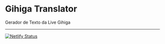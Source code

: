 # Gihiga Translator

Gerador de Texto da Live Gihiga

---

[![Netlify Status](https://api.netlify.com/api/v1/badges/1524c5d5-affc-4bcc-8b47-ea7740036079/deploy-status)](https://app.netlify.com/sites/gihiga-translator/deploys)
